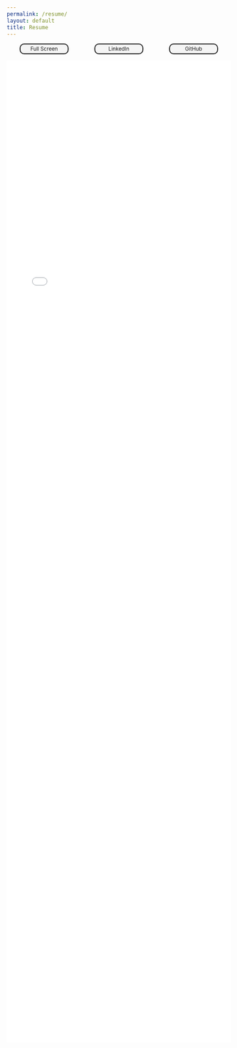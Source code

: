 ```yaml
---
permalink: /resume/
layout: default
title: Resume
---
```

<style>

.button {
  width: 8em;
  background-color: #f5f5f5;
  border-style: solid;
  border-width: 2px;
  padding: 3px 6px;
  text-align: center;
  text-decoration: none;
  display: inline-block;
  cursor: pointer;
  border-radius: 10px;
  font-size: 84%;
}

.button:hover {
    background-color: #0B3F62;
    color: white;
    text-decoration: none;
}

/* Create two equal columns that floats next to each other */
.column {
    float: left;
    width: 50%;
    text-align: center
}

.row {
    margin-block-start: 0em;
    margin-block-end: 0em;  
    display: flex;
    align-items: center;
    justify-content: center;  
}


</style>

<div class="row">
  <div class="column">
        <a class="button" href="/assets/NicholasStanleyResume.pdf" target="_blank">Full Screen <i class="bi bi-file-pdf-fill"></i></a>
  </div>
  <div class="column">
        <a class="button" href="https://www.linkedin.com/in/nickstanley574/" target="_blank">LinkedIn <i class="bi bi-linkedin"></i></a>
  </div>
  <div class="column">
        <a class="button" href="https://github.com/nickstanley574" target="_blank">GitHub <i class="bi bi-github"></i></a>
  </div>
</div>

<p>
  <iframe id="pdfviewer" src="/assets/NicholasStanleyResume.pdf" frameborder="0" width="100%"  height="2200px"></iframe>
</p>
